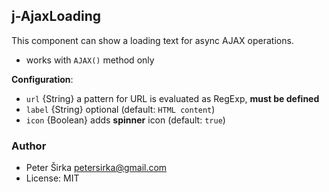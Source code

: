 ## j-AjaxLoading

This component can show a loading text for async AJAX operations.

- works with `AJAX()` method only

__Configuration__:

- `url` {String} a pattern for URL is evaluated as RegExp, __must be defined__
- `label` {String} optional (default: `HTML content`)
- `icon` {Boolean} adds __spinner__ icon (default: `true`)

### Author

- Peter Širka <petersirka@gmail.com>
- License: MIT